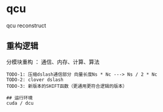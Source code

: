 # qcu
qcu reconstruct

## 重构逻辑

分模块重构 ： 通信、内存、计算、算法

~~~TODO-0：泛化SU(N)，使得Nc不再固定为3~~~ (此部分移动至MRHS_qcu实现)
TODO-1: 压缩dslash通信部分 向量长度Ns * Nc ---> Ns / 2 * Nc
TODO-2: clover dslash
TODO-3: 新版本的SHIFT函数（更通用更符合逻辑的版本）

## 运行环境
cuda / dcu

